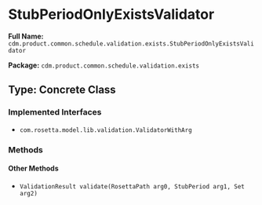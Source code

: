 # StubPeriodOnlyExistsValidator

**Full Name:** `cdm.product.common.schedule.validation.exists.StubPeriodOnlyExistsValidator`

**Package:** `cdm.product.common.schedule.validation.exists`

## Type: Concrete Class

### Implemented Interfaces

- `com.rosetta.model.lib.validation.ValidatorWithArg`

### Methods

#### Other Methods

- `ValidationResult validate(RosettaPath arg0, StubPeriod arg1, Set arg2)`

